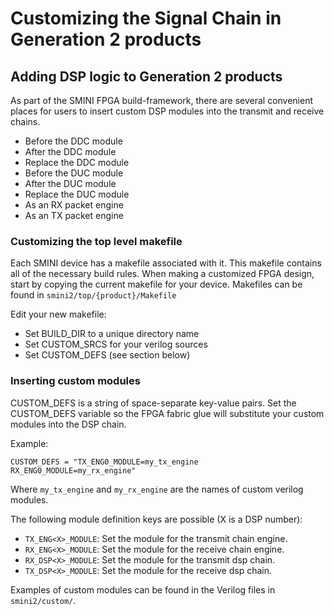 # Customizing the Signal Chain in Generation 2 products

## Adding DSP logic to Generation 2 products

As part of the SMINI FPGA build-framework, there are several convenient places
for users to insert custom DSP modules into the transmit and receive chains.

- Before the DDC module
- After the DDC module
- Replace the DDC module
- Before the DUC module
- After the DUC module
- Replace the DUC module
- As an RX packet engine
- As an TX packet engine

### Customizing the top level makefile

Each SMINI device has a makefile associated with it. This makefile contains all
of the necessary build rules. When making a customized FPGA design, start by
copying the current makefile for your device. Makefiles can be found in
`smini2/top/{product}/Makefile`

Edit your new makefile:
- Set BUILD_DIR to a unique directory name
- Set CUSTOM_SRCS for your verilog sources
- Set CUSTOM_DEFS (see section below)

### Inserting custom modules

CUSTOM_DEFS is a string of space-separate key-value pairs. Set the CUSTOM_DEFS
variable so the FPGA fabric glue will substitute your custom modules into the
DSP chain.

Example:

    CUSTOM_DEFS = "TX_ENG0_MODULE=my_tx_engine RX_ENG0_MODULE=my_rx_engine"

Where `my_tx_engine` and `my_rx_engine` are the names of custom verilog modules.

The following module definition keys are possible (X is a DSP number):

- `TX_ENG<X>_MODULE`: Set the module for the transmit chain engine.
- `RX_ENG<X>_MODULE`: Set the module for the receive chain engine.
- `RX_DSP<X>_MODULE`: Set the module for the transmit dsp chain.
- `TX_DSP<X>_MODULE`: Set the module for the receive dsp chain.

Examples of custom modules can be found in the Verilog files in `smini2/custom/`.

